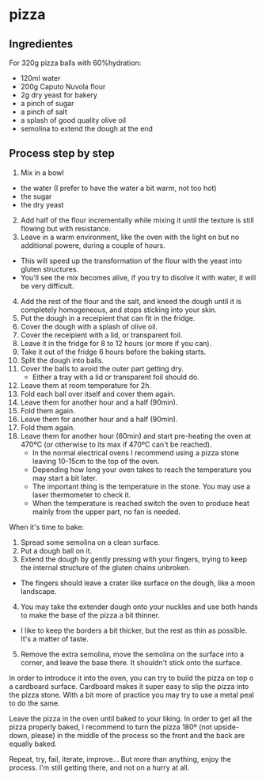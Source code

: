# pizza

## Ingredientes

For 320g pizza balls with 60%hydration:
- 120ml water
- 200g Caputo Nuvola flour
- 2g dry yeast for bakery
- a pinch of sugar
- a pinch of salt
- a splash of good quality olive oil
- semolina to extend the dough at the end

## Process step by step
1. Mix in a bowl
  - the water (I prefer to have the water a bit warm, not too hot)
  - the sugar
  - the dry yeast
2. Add half of the flour incrementally while mixing it until the texture is still flowing but with resistance.
3. Leave in a warm environment, like the oven with the light on but no additional powere, during a couple of hours.
  - This will speed up the transformation of the flour with the yeast into gluten structures.
  - You'll see the mix becomes alive, if you try to disolve it with water, it will be very difficult.
4. Add the rest of the flour and the salt, and kneed the dough until it is completely homogeneous, and stops sticking into your skin.
5. Put the dough in a receipient that can fit in the fridge.
6. Cover the dough with a splash of olive oil.
7. Cover the receipient with a lid, or transparent foil. 
8. Leave it in the fridge for 8 to 12 hours (or more if you can).
9. Take it out of the fridge 6 hours before the baking starts.
10. Split the dough into balls.
11. Cover the balls to avoid the outer part getting dry.
    - Either a tray with a lid or transparent foil should do.
12. Leave them at room temperature for 2h.
13. Fold each ball over itself and cover them again.
14. Leave them for another hour and a half (90min).
15. Fold them again.
16. Leave them for another hour and a half (90min).
17. Fold them again.
18. Leave them for another hour (60min) and start pre-heating the oven at 470ºC (or otherwise to its max if 470ºC can't be reached).
    - In the normal electrical ovens I recommend using a pizza stone leaving 10-15cm to the top of the oven.
    - Depending how long your oven takes to reach the temperature you may start a bit later.
    - The important thing is the temperature in the stone. You may use a laser thermometer to check it.
    - When the temperature is reached switch the oven to produce heat mainly from the upper part, no fan is needed.

When it's time to bake:
1. Spread some semolina on a clean surface.
2. Put a dough ball on it.
3. Extend the dough by gently pressing with your fingers, trying to keep the internal structure of the gluten chains unbroken.
  - The fingers should leave a crater like surface on the dough, like a moon landscape.
4. You may take the extender dough onto your nuckles and use both hands to make the base of the pizza a bit thinner.
  - I like to keep the borders a bit thicker, but the rest as thin as possible. It's a matter of taste.
5. Remove the extra semolina, move the semolina on the surface into a corner, and leave the base there. It shouldn't stick onto the surface.

In order to introduce it into the oven, you can try to build the pizza on top o a cardboard surface.
Cardboard makes it super easy to slip the pizza into the pizza stone.
With a bit more of practice you may try to use a metal peal to do the same.

Leave the pizza in the oven until baked to your liking.
In order to get all the pizza properly baked, I recommend to turn the pizza 180º (not upside-down, please) in the middle of the process so the front and the back are equally baked.

Repeat, try, fail, iterate, improve... But more than anything, enjoy the process.
I'm still getting there, and not on a hurry at all.
